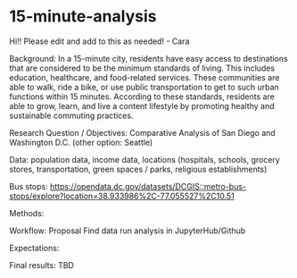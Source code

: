 # 15-minute-analysis
Hi!! Please edit and add to this as needed! - Cara

Background:  In a 15-minute city, residents have easy access to destinations that are considered to be the minimum standards of living. This includes education, healthcare, and food-related services. These communities are able to walk, ride a bike, or use public transportation to get to such urban functions within 15 minutes. According to these standards, residents are able to grow, learn, and live a content lifestyle by promoting healthy and sustainable commuting practices.

Research Question / Objectives: Comparative Analysis of San Diego and Washington D.C. (other option: Seattle)


Data: population data, income data, locations (hospitals, schools, grocery stores, transportation, green spaces / parks, religious establishments)

Bus stops: https://opendata.dc.gov/datasets/DCGIS::metro-bus-stops/explore?location=38.933986%2C-77.055527%2C10.51 


Methods: 


Workflow: Proposal
          Find data
          run analysis in JupyterHub/Github


Expectations:



Final results: TBD




